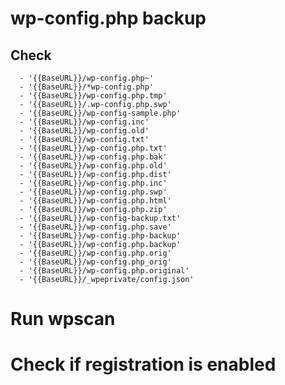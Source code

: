 # wp-config.php backup

## Check

      - '{{BaseURL}}/wp-config.php~'
      - '{{BaseURL}}/*wp-config.php'
      - '{{BaseURL}}/wp-config.php.tmp'
      - '{{BaseURL}}/.wp-config.php.swp'
      - '{{BaseURL}}/wp-config-sample.php'
      - '{{BaseURL}}/wp-config.inc'
      - '{{BaseURL}}/wp-config.old'
      - '{{BaseURL}}/wp-config.txt'
      - '{{BaseURL}}/wp-config.php.txt'
      - '{{BaseURL}}/wp-config.php.bak'
      - '{{BaseURL}}/wp-config.php.old'
      - '{{BaseURL}}/wp-config.php.dist'
      - '{{BaseURL}}/wp-config.php.inc'
      - '{{BaseURL}}/wp-config.php.swp'
      - '{{BaseURL}}/wp-config.php.html'
      - '{{BaseURL}}/wp-config.php.zip'
      - '{{BaseURL}}/wp-config-backup.txt'
      - '{{BaseURL}}/wp-config.php.save'
      - '{{BaseURL}}/wp-config.php-backup'
      - '{{BaseURL}}/wp-config.php.backup'
      - '{{BaseURL}}/wp-config.php.orig'
      - '{{BaseURL}}/wp-config.php_orig'
      - '{{BaseURL}}/wp-config.php.original'
      - '{{BaseURL}}/_wpeprivate/config.json'


# Run wpscan

# Check if registration is enabled

